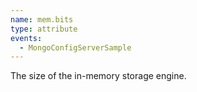 ```yaml
---
name: mem.bits
type: attribute
events:
  - MongoConfigServerSample
---
```


The size of the in-memory storage engine.